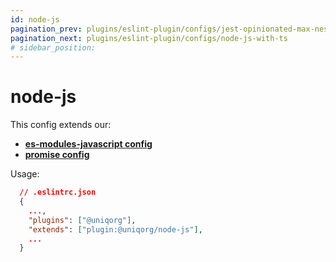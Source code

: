 ```yaml
---
id: node-js
pagination_prev: plugins/eslint-plugin/configs/jest-opinionated-max-nested-describe
pagination_next: plugins/eslint-plugin/configs/node-js-with-ts
# sidebar_position: 
---
```


# node-js

This config extends our:
 -  **[es-modules-javascript config](plugins/eslint-plugin/configs/esm-javascript.md)**
-  **[promise config](plugins/eslint-plugin/configs/promise.md)**


Usage:

```json
  // .eslintrc.json
  {
    ...,
    "plugins": ["@uniqorg"],
    "extends": ["plugin:@uniqorg/node-js"],
    ...
  }
```
